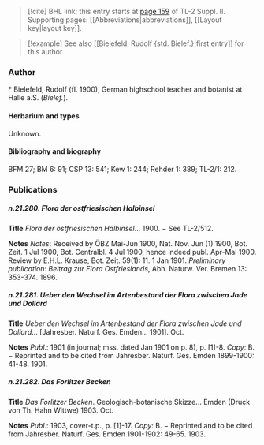 > [!cite] BHL link: this entry starts at [page 159](https://www.biodiversitylibrary.org/item/103859#page/169/mode/1up) of TL-2 Suppl. II.
> Supporting pages: [[Abbreviations|abbreviations]], [[Layout key|layout key]].

> [!example] See also [[Bielefeld, Rudolf {std. Bielef.}|first entry]] for this author

### Author

\* Bielefeld, Rudolf (fl. 1900), German highschool teacher and botanist at Halle a.S. (*Bielef.*).

#### Herbarium and types

Unknown.

#### Bibliography and biography

BFM 27; BM 6: 91; CSP 13: 541; Kew 1: 244; Rehder 1: 389; TL-2/1: 212.

### Publications

##### n.21.280. Flora der ostfriesischen Halbinsel

**Title**
*Flora der ostfriesischen Halbinsel*... 1900. − See TL-2/512.

**Notes**
*Notes*: Received by ÖBZ Mai-Jun 1900, Nat. Nov. Jun (1) 1900, Bot. Zeit. 1 Jul 1900, Bot. Centralbl. 4 Jul 1900, hence indeed publ. Apr-Mai 1900. Review by E.H.L. Krause, Bot. Zeit. 59(1): 11. 1 Jan 1901.
*Preliminary publication*: *Beitrag zur Flora Ostfrieslands*, Abh. Naturw. Ver. Bremen 13: 353-374. 1896.

##### n.21.281. Ueber den Wechsel im Artenbestand der Flora zwischen Jade und Dollard

**Title**
*Ueber den Wechsel im Artenbestand der Flora zwischen Jade und Dollard*... \[Jahresber. Naturf. Ges. Emden... 1901\]. Oct.

**Notes**
*Publ*.: 1901 (in journal; mss. dated Jan 1901 on p. 8), p. \[1\]-8. *Copy*: B. − Reprinted and to be cited from Jahresber. Naturf. Ges. Emden 1899-1900: 41-48. 1901.

##### n.21.282. Das Forlitzer Becken

**Title**
*Das Forlitzer Becken*. Geologisch-botanische Skizze... Emden (Druck von Th. Hahn Wittwe) 1903. Oct.

**Notes**
*Publ*.: 1903, cover-t.p., p. \[1\]-17. *Copy*: B. − Reprinted and to be cited from Jahresber. Naturf. Ges. Emden 1901-1902: 49-65. 1903.

